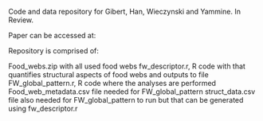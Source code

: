 Code and data repository for Gibert, Han, Wieczynski and Yammine. In Review.

Paper can be accessed at: 

Repository is comprised of:

Food_webs.zip with all used food webs
fw_descriptor.r, R code with that quantifies structural aspects of food webs and outputs to file
FW_global_pattern.r, R code where the analyses are performed
Food_web_metadata.csv file needed for FW_global_pattern
struct_data.csv file also needed for FW_global_pattern to run but that can be generated using fw_descriptor.r
